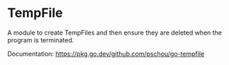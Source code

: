 # TempFile

A module to create TempFiles and then ensure they are deleted when the program is terminated.

Documentation: https://pkg.go.dev/github.com/pschou/go-tempfile
